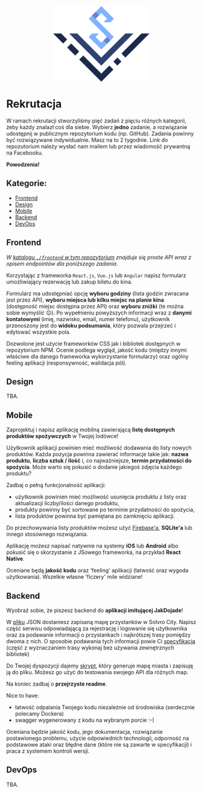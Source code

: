<div align="center">
<img src="./assets/logo_solvro.png" height="200">
</div>

# Rekrutacja

W ramach rekrutacji stworzyliśmy pięć zadań z pięciu różnych kategorii, żeby każdy znalazł coś dla siebie. Wybierz **jedno** zadanie, a rozwiązanie udostępnij w publicznym repozytorium kodu (np. GitHub). Zadania powinny być rozwiązywane indywidualnie. Masz na to 2 tygodnie. Link do repozutorium należy wysłać nam mailem lub przez wiadomość prywantną na Facebooku.

**Powodzenia!**

## Kategorie:

  - [Frontend](#Frontend)
  - [Design](#Design)
  - [Mobile](#Mobile)
  - [Backend](#Backend)
  - [DevOps](#DevOps)

<a name="Frontend"></a>

## Frontend

_W [katalogu `./frontend` w tym repozytorium](https://github.com/Solvro/rekrutacja/tree/master/frontend) znajduje się proste API wraz z opisem endpointów dla poniższego zadania._

Korzystając z frameworka `React.js`, `Vue.js` lub `Angular` napisz formularz umożliwiający rezerwację lub zakup biletu do kina. 

Formularz ma udostępniać opcję **wyboru godziny** (lista godzin zwracana jest przez API), **wyboru miejsca lub kilku miejsc na planie kina** (dostępność miejsc dostępna przez API) oraz **wyboru zniżki** (te można sobie wymyślić :wink:). Po wypełnieniu powyższych informacji wraz z **danymi kontatowymi** (imię, nazwisko, email, numer telefonu), użytkownik przenoszony jest do **widoku podsumania**, który pozwala przejrzeć i edytować wszystkie pola. 

Dozwolone jest użycie frameworków CSS jak i bibliotek dostępnych w repozytorium NPM. Ocenie podlega wygląd, jakość kodu (między innymi właściwe dla danego frameworka wykorzystanie formularzy) oraz ogólny feeling aplikacji (responsywność, walidacja pól).

<a name="Design"></a>

## Design

TBA.

<a name="Mobile"></a>

## Mobile

Zaprojektuj i napisz aplikację mobilną zawierającą **listę dostępnych produktów spożywczych** w Twojej lodówce!

Użytkownik aplikacji powinien mieć możliwość dodawania do listy nowych produktów. Każda pozycja powinna zawierać informacje takie jak: **nazwa produktu**, **liczba sztuk / ilość** i, co najważniejsze, **termin przydatności do spożycia**. Może warto się pokusić o dodanie jakiegoś zdjęcia każdego produktu?

Zadbaj o pełną funkcjonalność aplikacji:

- użytkownik powinien mieć możliwość usunięcia produktu z listy oraz aktualizacji liczby/ilości danego produktu,
- produkty powinny być sortowane po terminie przydatności do spożycia,
- lista produktów powinna być pamiętana po zamknięciu aplikacji.

Do przechowywania listy produktów możesz użyć [Firebase'a](https://firebase.google.com/), **SQLite'a** lub innego stosownego rozwiązania.

Aplikację możesz napisać natywnie na systemy **iOS** lub **Android** albo pokusić się o skorzystanie z JSowego frameworka, na przykład **React Native**.

Oceniane będą **jakość kodu** oraz 'feeling' aplikacji (łatwość oraz wygoda użytkowania). Wszelkie własne 'ficzery' mile widziane!

<a name="Backend"></a>

## Backend

Wyobraź sobie, że piszesz backend do **aplikacji imitującej JakDojade**!

W [pliku](./backend/solvro_city.json) JSON dostaniesz zapisaną mapę przystanków w Solvro City. Napisz część serwisu odpowiadającą za rejestrację i logowanie się użytkownika oraz za podawanie informacji o przystankach i najkrótszej trasy pomiędzy dwoma z nich. O sposobie podawania tych informacji powie Ci [specyfikacja](./backend/stops_api.yaml) (część z wyznaczaniem trasy wykonaj bez używania zewnętrznych bibliotek)

Do Twojej dyspozycji dajemy [skrypt](./backend/city_generator.py), który generuje mapę miasta i zapisuję ją do pliku. Możesz go użyć do testowania swojego API dla różnych map.

Na koniec zadbaj o **przejrzyste readme**.

Nice to have:
 - łatwość odpalania Twojego kodu niezależnie od środowiska (serdecznie polecamy Dockera)
 - swagger wygenerowany z kodu na wybranym porcie :-)


Oceniana będzie jakość kodu, jego dokumentacja, rozwiązanie postawionego problemu, użycie odpowiednich technologii, odporność na podstawowe ataki oraz błędne dane (które nie są zawarte w specyfikacji) i praca z systemem kontroli wersji.

<a name="DevOps"></a>

## DevOps

TBA.
